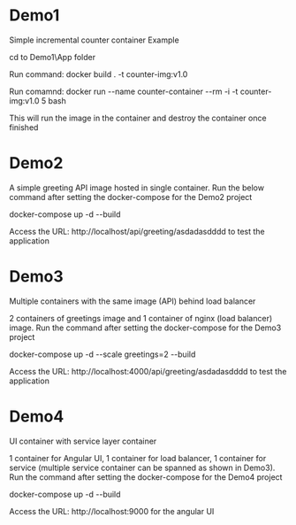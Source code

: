 # Demo1
Simple incremental counter container Example

cd to Demo1\App folder

Run command: docker build . -t counter-img:v1.0

Run comamnd: docker run --name counter-container --rm -i -t counter-img:v1.0 5 bash

This will run the image in the container and destroy the container once finished

# Demo2
A simple greeting API image hosted in single container. Run the below command after setting the docker-compose for the Demo2 project

docker-compose up -d --build

Access the URL: http://localhost/api/greeting/asdadasdddd to test the application

# Demo3
Multiple containers with the same image (API) behind load balancer

2 containers of greetings image and 1 container of nginx (load balancer) image. Run the command after setting the docker-compose for the Demo3 project

docker-compose up -d --scale greetings=2 --build

Access the URL: http://localhost:4000/api/greeting/asdadasdddd to test the application

# Demo4

UI container with service layer container

1 container for Angular UI, 1 container for load balancer, 1 container for service (multiple service container can be spanned as shown in Demo3). Run the command after setting the docker-compose for the Demo4 project

docker-compose up -d --build

Access the URL: http://localhost:9000 for the angular UI
